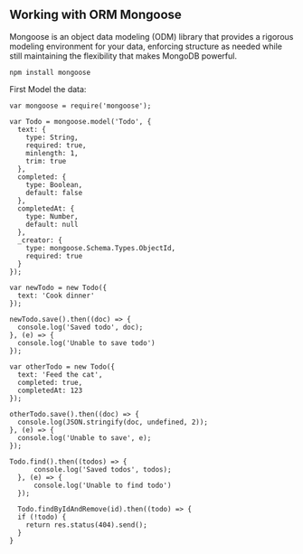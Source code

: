 ## Working with ORM Mongoose

Mongoose is an object data modeling (ODM) library that provides a rigorous modeling environment for your data, enforcing structure as needed while still maintaining the flexibility that makes MongoDB powerful.

```
npm install mongoose
```

First Model the data:
```
var mongoose = require('mongoose');

var Todo = mongoose.model('Todo', {
  text: {
    type: String,
    required: true,
    minlength: 1,
    trim: true
  },
  completed: {
    type: Boolean,
    default: false
  },
  completedAt: {
    type: Number,
    default: null
  },
  _creator: {
    type: mongoose.Schema.Types.ObjectId,
    required: true
  }
});

var newTodo = new Todo({
  text: 'Cook dinner'
});

newTodo.save().then((doc) => {
  console.log('Saved todo', doc);
}, (e) => {
  console.log('Unable to save todo')
});

var otherTodo = new Todo({
  text: 'Feed the cat',
  completed: true,
  completedAt: 123
});

otherTodo.save().then((doc) => {
  console.log(JSON.stringify(doc, undefined, 2));
}, (e) => {
  console.log('Unable to save', e);
});

Todo.find().then((todos) => {
      console.log('Saved todos', todos);
  }, (e) => {
      console.log('Unable to find todo')
  });

  Todo.findByIdAndRemove(id).then((todo) => {
  if (!todo) {
    return res.status(404).send();
  }
}

```
